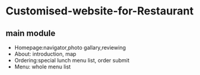 # Customised-website-for-Restaurant
## main module
- Homepage:navigator,photo gallary,reviewing
- About: introduction, map
- Ordering:special lunch menu list, order submit
- Menu: whole menu list
